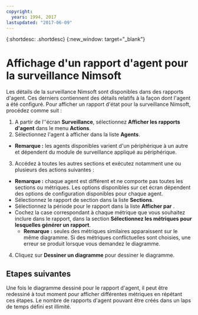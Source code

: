 ```yaml
---
copyright:
  years: 1994, 2017
lastupdated: "2017-06-09"
---
```


{:shortdesc: .shortdesc}
{:new_window: target="_blank"}

# Affichage d'un rapport d'agent pour la surveillance Nimsoft

Les détails de la surveillance Nimsoft sont disponibles dans des rapports d'agent. Ces derniers contiennent des détails relatifs à la façon dont l'agent a été configuré. Pour afficher un rapport d'état pour la surveillance Nimsoft, procédez comme suit :

1. A partir de l''écran **Surveillance**, sélectionnez **Afficher les rapports d'agent** dans le menu **Actions**. 
2. Sélectionnez l'agent à afficher dans la liste **Agents**. 
  * **Remarque :** les agents disponibles varient d'un périphérique à un autre et dépendent du module de surveillance appliqué au périphérique. 
3. Accédez à toutes les autres sections et exécutez notamment une ou plusieurs des actions suivantes :
  * **Remarque :** chaque agent est différent et ne comporte pas toutes les sections ou métriques. Les options disponibles sur cet écran dépendent des options de configuration disponibles pour chaque agent.
  * Sélectionnez le rapport de section dans la liste **Sections**. 
  * Sélectionnez la période pour le rapport dans la liste **Afficher par** .
  * Cochez la case correspondant à chaque métrique que vous souhaitez inclure dans le rapport, dans la section **Sélectionnez les métriques pour lesquelles générer un rapport**. 
    * **Remarque :** seules des métriques similaires apparaissent sur le même diagramme. Si des métriques conflictuelles sont choisies, une erreur se produit lorsque vous demandez le diagramme. 
4. Cliquez sur **Dessiner un diagramme** pour dessiner le diagramme. 

## Etapes suivantes

Une fois le diagramme dessiné pour le rapport d'agent, il peut être redessiné à tout moment pour afficher différentes métriques en répétant ces étapes. Le nombre de rapports d'agent pouvant être créés dans un laps de temps défini est illimité.
